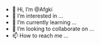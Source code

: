 - 👋 Hi, I’m @Afgki
- 👀 I’m interested in ...
- 🌱 I’m currently learning ...
- 💞️ I’m looking to collaborate on ...
- 📫 How to reach me ...

<!---
Afgki/Afgki is a ✨ special ✨ repository because its `README.md` (this file) appears on your GitHub profile.
You can click the Preview link to take a look at your changes.
--->
